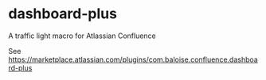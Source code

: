 dashboard-plus
==============

A traffic light macro for Atlassian Confluence

See https://marketplace.atlassian.com/plugins/com.baloise.confluence.dashboard-plus
